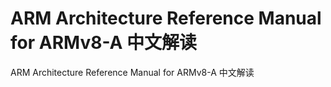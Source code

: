 ARM Architecture Reference Manual for ARMv8-A 中文解读
=======

ARM Architecture Reference Manual for ARMv8-A 中文解读

